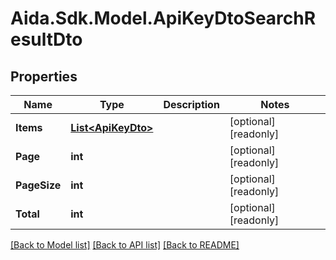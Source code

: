 # Aida.Sdk.Model.ApiKeyDtoSearchResultDto

## Properties

Name | Type | Description | Notes
------------ | ------------- | ------------- | -------------
**Items** | [**List&lt;ApiKeyDto&gt;**](ApiKeyDto.md) |  | [optional] [readonly] 
**Page** | **int** |  | [optional] [readonly] 
**PageSize** | **int** |  | [optional] [readonly] 
**Total** | **int** |  | [optional] [readonly] 

[[Back to Model list]](../README.md#documentation-for-models) [[Back to API list]](../README.md#documentation-for-api-endpoints) [[Back to README]](../README.md)

